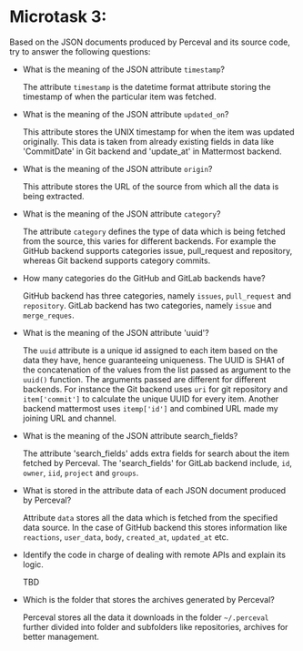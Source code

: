 # Microtask 3:
Based on the JSON documents produced by Perceval and its source code, 
try to answer the following questions:

* What is the meaning of the JSON attribute `timestamp`?
    
    The attribute `timestamp` is the datetime format attribute storing the timestamp of when the particular item was fetched.
    
    
* What is the meaning of the JSON attribute `updated_on`?
    
    This attribute stores the UNIX timestamp for when the item was updated originally. This data is taken from already existing fields in data like 'CommitDate' in Git backend and 'update_at' in Mattermost backend.
    
    
* What is the meaning of the JSON attribute `origin`?
    
    This attribute stores the URL of the source from which all the data is being extracted. 
   
  
* What is the meaning of the JSON attribute `category`?
    
    The attribute `category` defines the type of data which is being fetched from the source, this varies for different backends.
    For example the GitHub backend supports categories issue, pull_request and repository, whereas Git backend supports category commits.
    

* How many categories do the GitHub and GitLab backends have?

    GitHub backend has three categories, namely `issues`, `pull_request` and `repository`.
    GitLab backend has two categories, namely `issue` and `merge_reques`.
    

* What is the meaning of the JSON attribute 'uuid'?
    
    The `uuid` attribute is a unique id assigned to each item based on the data they have, hence guaranteeing uniqueness. The UUID is SHA1 of the concatenation of the values
    from the list passed as argument to the `uuid()` function. The arguments passed are different for different backends. For instance the Git backend uses `uri` for git repository and `item['commit']` to calculate the unique UUID for every item.
    Another backend mattermost uses `itemp['id']` and combined URL made my joining URL and channel.
    

* What is the meaning of the JSON attribute search_fields?

    The attribute 'search_fields' adds extra fields for search about the item fetched by Perceval. 
    The 'search_fields' for GitLab backend include, `id`, `owner`, `iid`, `project` and `groups`.


* What is stored in the attribute data of each JSON document produced by Perceval?
    
    Attribute `data` stores all the data which is fetched from the specified data source. In the case of GitHub backend this stores information like `reactions`, `user_data`, `body`, `created_at`,
    `updated_at` etc.

* Identify the code in charge of dealing with remote APIs and explain its logic.
    
    TBD

* Which is the folder that stores the archives generated by Perceval?
    
    Perceval stores all the data it downloads in the folder `~/.perceval` further divided into folder and subfolders like repositories, archives for better management.


